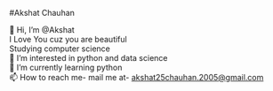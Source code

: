 #Akshat Chauhan

👋 Hi, I’m @Akshat
</br>
I Love You cuz you are beautiful
</br>
Studying computer science
</br>
👀 I’m interested in python and data science
</br>
🌱 I’m currently learning python
</br>
📫 How to reach me- mail me at- akshat25chauhan.2005@gmail.com

